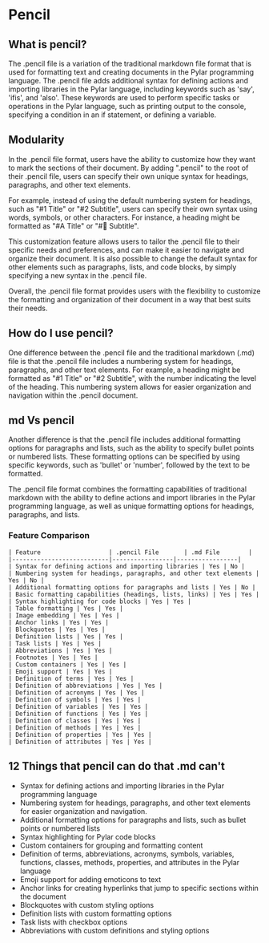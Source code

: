 # Pencil

## What is pencil?

The .pencil file is a variation of the traditional markdown file format that is used for formatting text and creating documents in the Pylar programming language. The .pencil file adds additional syntax for defining actions and importing libraries in the Pylar language, including keywords such as 'say', 'ifis', and 'also'. These keywords are used to perform specific tasks or operations in the Pylar language, such as printing output to the console, specifying a condition in an if statement, or defining a variable.

## Modularity

In the .pencil file format, users have the ability to customize how they want to mark the sections of their document. By adding ".pencil" to the root of their .pencil file, users can specify their own unique syntax for headings, paragraphs, and other text elements.

For example, instead of using the default numbering system for headings, such as "#1 Title" or "#2 Subtitle", users can specify their own syntax using words, symbols, or other characters. For instance, a heading might be formatted as "#A Title" or "#🚩 Subtitle".

This customization feature allows users to tailor the .pencil file to their specific needs and preferences, and can make it easier to navigate and organize their document. It is also possible to change the default syntax for other elements such as paragraphs, lists, and code blocks, by simply specifying a new syntax in the .pencil file.

Overall, the .pencil file format provides users with the flexibility to customize the formatting and organization of their document in a way that best suits their needs.

## How do I use pencil?

One difference between the .pencil file and the traditional markdown (.md) file is that the .pencil file includes a numbering system for headings, paragraphs, and other text elements. For example, a heading might be formatted as "#1 Title" or "#2 Subtitle", with the number indicating the level of the heading. This numbering system allows for easier organization and navigation within the .pencil document.

## md Vs pencil

Another difference is that the .pencil file includes additional formatting options for paragraphs and lists, such as the ability to specify bullet points or numbered lists. These formatting options can be specified by using specific keywords, such as 'bullet' or 'number', followed by the text to be formatted.

The .pencil file format combines the formatting capabilities of traditional markdown with the ability to define actions and import libraries in the Pylar programming language, as well as unique formatting options for headings, paragraphs, and lists.

### Feature Comparison

```
| Feature                   | .pencil File       | .md File        |
|---------------------------|-----------------|-----------------|
| Syntax for defining actions and importing libraries | Yes | No |
| Numbering system for headings, paragraphs, and other text elements | Yes | No |
| Additional formatting options for paragraphs and lists | Yes | No |
| Basic formatting capabilities (headings, lists, links) | Yes | Yes |
| Syntax highlighting for code blocks | Yes | Yes |
| Table formatting | Yes | Yes |
| Image embedding | Yes | Yes |
| Anchor links | Yes | Yes |
| Blockquotes | Yes | Yes |
| Definition lists | Yes | Yes |
| Task lists | Yes | Yes |
| Abbreviations | Yes | Yes |
| Footnotes | Yes | Yes |
| Custom containers | Yes | Yes |
| Emoji support | Yes | Yes |
| Definition of terms | Yes | Yes |
| Definition of abbreviations | Yes | Yes |
| Definition of acronyms | Yes | Yes |
| Definition of symbols | Yes | Yes |
| Definition of variables | Yes | Yes |
| Definition of functions | Yes | Yes |
| Definition of classes | Yes | Yes |
| Definition of methods | Yes | Yes |
| Definition of properties | Yes | Yes |
| Definition of attributes | Yes | Yes |
```

## 12 Things that pencil can do that .md can't

- Syntax for defining actions and importing libraries in the Pylar programming language
- Numbering system for headings, paragraphs, and other text elements for easier organization and navigation.
- Additional formatting options for paragraphs and lists, such as bullet points or numbered lists
- Syntax highlighting for Pylar code blocks
- Custom containers for grouping and formatting content
- Definition of terms, abbreviations, acronyms, symbols, variables, functions, classes, methods, properties, and attributes in the Pylar language
- Emoji support for adding emoticons to text
- Anchor links for creating hyperlinks that jump to specific sections within the document
- Blockquotes with custom styling options
- Definition lists with custom formatting options
- Task lists with checkbox options
- Abbreviations with custom definitions and styling options
